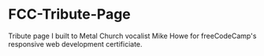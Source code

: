 # FCC-Tribute-Page
Tribute page I built to Metal Church vocalist Mike Howe for freeCodeCamp's responsive web development certificiate.

